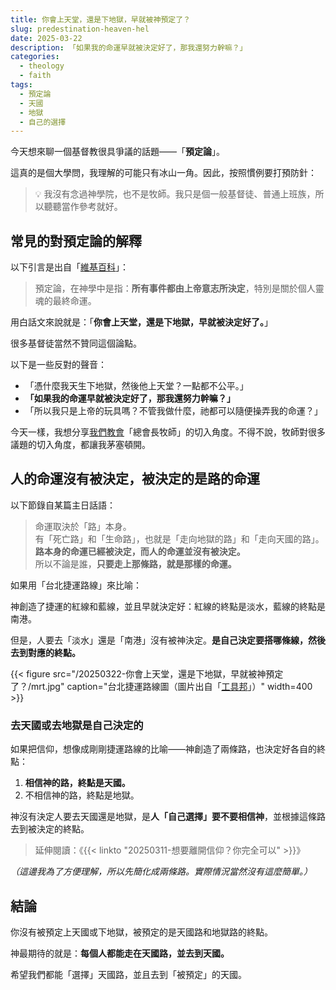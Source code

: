 ```yaml
---
title: 你會上天堂，還是下地獄，早就被神預定了？
slug: predestination-heaven-hel
date: 2025-03-22
description: 「如果我的命運早就被決定好了，那我還努力幹嘛？」
categories:
  - theology
  - faith
tags:
  - 預定論
  - 天國
  - 地獄
  - 自己的選擇
---
```

今天想來聊一個基督教很具爭議的話題——「**預定論**」。

這真的是個大學問，我理解的可能只有冰山一角。因此，按照慣例要打預防針：

> 💡 我沒有念過神學院，也不是牧師。我只是個一般基督徒、普通上班族，所以聽聽當作參考就好。

## 常見的對預定論的解釋

以下引言是出自「[維基百科](https://zh.wikipedia.org/zh-tw/%E9%A2%84%E5%AE%9A%E8%AE%BA)」：

> 預定論，在神學中是指：**所有事件都由上帝意志所決定**，特別是關於個人靈魂的最終命運。

用白話文來說就是：「**你會上天堂，還是下地獄，早就被決定好了。**」

很多基督徒當然不贊同這個論點。

以下是一些反對的聲音：

* 「憑什麼我天生下地獄，然後他上天堂？一點都不公平。」
* **「如果我的命運早就被決定好了，那我還努力幹嘛？」**
* 「所以我只是上帝的玩具嗎？不管我做什麼，祂都可以隨便操弄我的命運？」

今天一樣，我想分享[我們教會](https://cgm.org.tw/)「總會長牧師」的切入角度。不得不說，牧師對很多議題的切入角度，都讓我茅塞頓開。

## 人的命運沒有被決定，被決定的是路的命運

以下節錄自某篇主日話語：

> 命運取決於「路」本身。<br>
> 有「死亡路」和「生命路」，也就是「走向地獄的路」和「走向天國的路」。<br>
> **路本身的命運已經被決定，而人的命運並沒有被決定。**<br>
> 所以不論是誰，**只要走上那條路，就是那樣的命運。**<br>

如果用「台北捷運路線」來比喻：

神創造了捷運的紅線和藍線，並且早就決定好：紅線的終點是淡水，藍線的終點是南港。

但是，人要去「淡水」還是「南港」沒有被神決定。**是自己決定要搭哪條線，然後去到對應的終點。**

{{< figure src="/20250322-你會上天堂，還是下地獄，早就被神預定了？/mrt.jpg" caption="台北捷運路線圖（圖片出自「[工具邦](https://tw.piliapp.com/mrt-taiwan/taipei/)」）" width=400 >}}

### 去天國或去地獄是自己決定的

如果把信仰，想像成剛剛捷運路線的比喻——神創造了兩條路，也決定好各自的終點：

1. **相信神的路，終點是天國。**
2. 不相信神的路，終點是地獄。

神沒有決定人要去天國還是地獄，是**人「自己選擇」要不要相信神**，並根據這條路去到被決定的終點。

> 延伸閱讀：《{{< linkto "20250311-想要離開信仰？你完全可以" >}}》

*（這邊我為了方便理解，所以先簡化成兩條路。實際情況當然沒有這麼簡單。）*

## 結論

你沒有被預定上天國或下地獄，被預定的是天國路和地獄路的終點。

神最期待的就是：**每個人都能走在天國路，並去到天國。**

希望我們都能「選擇」天國路，並且去到「被預定」的天國。
